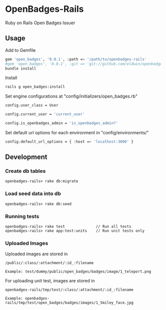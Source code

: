 # OpenBadges-Rails

Ruby on Rails Open Badges Issuer

## Usage
Add to Gemfile
```sh
gem 'open_badges', '0.0.1', :path => '/path/to/openbadges-rails'
#gem 'open_badges', '0.0.1', :git => 'git://github.com/eldwin/openbadges-rails'
bundle install
```

Install
```sh
rails g open_badges:install
```

Set engine configurations at "config/initializers/open_badges.rb"
```sh
config.user_class = User

config.current_user = 'current_user'

config.is_openbadges_admin = 'is_openbadges_admin?'
```

Set default url options for each environment in "config/environments/"
```sh
config.default_url_options = { :host => 'localhost:3000' }
```

## Development

### Create db tables
    openbadges-rails> rake db:migrate


### Load seed data into db
    openbadges-rails> rake db:seed


### Running tests
    openbadges-rails> rake test              // Run all tests
    openbadges-rails> rake app:test:units    // Run unit tests only

### Uploaded Images

Uploaded images are stored in

    /public/:class/:attachment/:id_:filename

    Example: test/dummy/public/open_badges/badges/image/1_teleport.png

For uploading unit test, images are stored in

    openbadges-rails/tmp/test/:class/:attachment/:id_:filename

    Example: openbadges-rails/tmp/test/open_badges/badges/images/1_Smiley_face.jpg
